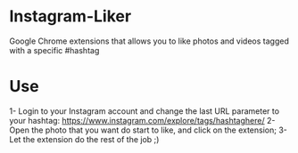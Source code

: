 # Instagram-Liker
Google Chrome extensions that allows you to like photos and videos tagged with a specific #hashtag 

# Use
1- Login to your Instagram account and change the last URL parameter to your hashtag:
https://www.instagram.com/explore/tags/hashtaghere/
2- Open the photo that you want do start to like, and click on the extension;
3- Let the extension do the rest of the job ;)
